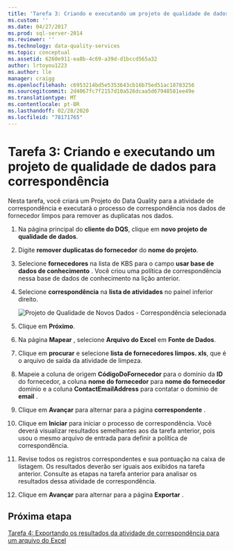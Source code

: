 ```yaml
---
title: 'Tarefa 3: Criando e executando um projeto de qualidade de dados para correspondência | Microsoft Docs'
ms.custom: ''
ms.date: 04/27/2017
ms.prod: sql-server-2014
ms.reviewer: ''
ms.technology: data-quality-services
ms.topic: conceptual
ms.assetid: 6260e911-ea8b-4c69-a39d-d1bccd565a32
author: lrtoyou1223
ms.author: lle
manager: craigg
ms.openlocfilehash: c6953214bd5e5353643cb16b75ed51ac18783256
ms.sourcegitcommit: 2d4067fc7f2157d10a526dcaa5d67948581ee49e
ms.translationtype: MT
ms.contentlocale: pt-BR
ms.lasthandoff: 02/28/2020
ms.locfileid: "78171765"
---
```

# <a name="task-3-creating-and-running-a-data-quality-project-for-matching"></a>Tarefa 3: Criando e executando um projeto de qualidade de dados para correspondência
  Nesta tarefa, você criará um Projeto do Data Quality para a atividade de correspondência e executará o processo de correspondência nos dados de fornecedor limpos para remover as duplicatas nos dados.

1.  Na página principal do **cliente do DQS**, clique em **novo projeto de qualidade de dados**.

2.  Digite **remover duplicatas do fornecedor** do **nome do projeto**.

3.  Selecione **fornecedores** na lista de KBS para o campo **usar base de dados de conhecimento** . Você criou uma política de correspondência nessa base de dados de conhecimento na lição anterior.

4.  Selecione **correspondência** na **lista de atividades** no painel inferior direito.

     ![Projeto de Qualidade de Novos Dados - Correspondência selecionada](../../2014/tutorials/media/et-creatingandrunningadqpformatching.jpg "Projeto de Qualidade de Novos Dados - Correspondência selecionada")

5.  Clique em **Próximo**.

6.  Na página **Mapear** , selecione **Arquivo do Excel** em **Fonte de Dados**.

7.  Clique em **procurar** e selecione **lista de fornecedores limpos. xls**, que é o arquivo de saída da atividade de limpeza.

8.  Mapeie a coluna de origem **CódigoDoFornecedor** para o domínio da **ID** do fornecedor, a coluna **nome do fornecedor** para **nome do fornecedor** domínio e a coluna **ContactEmailAddress** para contatar o domínio de **email** .

9. Clique em **Avançar** para alternar para a página **correspondente** .

10. Clique em **Iniciar** para iniciar o processo de correspondência. Você deverá visualizar resultados semelhantes aos da tarefa anterior, pois usou o mesmo arquivo de entrada para definir a política de correspondência.

11. Revise todos os registros correspondentes e sua pontuação na caixa de listagem. Os resultados deverão ser iguais aos exibidos na tarefa anterior. Consulte as etapas na tarefa anterior para analisar os resultados dessa atividade de correspondência.

12. Clique em **Avançar** para alternar para a página **Exportar** .

## <a name="next-step"></a>Próxima etapa
 [Tarefa 4: Exportando os resultados da atividade de correspondência para um arquivo do Excel](../../2014/tutorials/task-4-exporting-the-results-from-matching-activity-to-an-excel-file.md)


